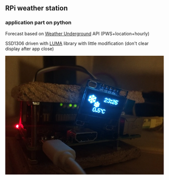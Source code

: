 ## RPi weather station
### application part on python
Forecast based on [Weather Underground](https://www.wunderground.com/weather/api/d/docs) API (PWS+location+hourly)

SSD1306 driven with [LUMA](https://github.com/rm-hull/luma.oled) library with little modification (don't clear display after app close)



![pic_first_run](https://github.com/joingig/wu/blob/test/imgs/pic03.jpg "first")
